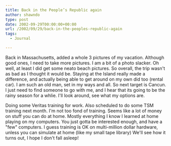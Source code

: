 ```yaml
---
title: Back in the People’s Republic again
author: shawndo
type: post
date: 2002-09-29T00:00:00+00:00
url: /2002/09/29/back-in-the-peoples-republic-again
tags:
  - Journal

---
```

Back in Massachusetts, added a whole 3 pictures of my vacation. Although good ones, I need to take more pictures. I am a bit of a photo slacker. Oh well, at least I did get some neato beach pictures. So overall, the trip wasn't as bad as I thought it would be. Staying at the Island really made a difference, and actually being able to get around on my own did too (rental car). I am such an old man, set in my ways and all. So next target is Cancun. I just need to find someone to go with me, and I hear that its going to be the rainy season for a whlie. I'll look around, see what my options are.  
  
Doing some Veritas training for work. Also scheduled to do some TSM training next month. I'm not too fond of training. Seems like a lot of money on stuff you can do at home. Mostly everything I know I learned at home playing on my computers. You just gotta be interested enough, and have a "few" computers. I guess training is OK on multi-million dollar hardware, unless you can simulate at home (like my small tape library) We'll see how it turns out, I hope I don't fall asleep!